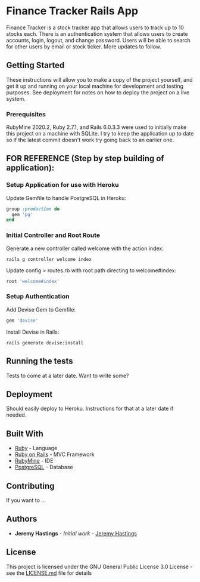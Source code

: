 # Finance Tracker Rails App

Finance Tracker is a stock tracker app that allows users to track up to 10 stocks each.  There is an authentication
system that allows users to create accounts, login, logout, and change password.  Users will be able to search for other
users by email or stock ticker.  More updates to follow.

## Getting Started

These instructions will allow you to make a copy of the project yourself, and get it up and running on your local 
machine for development and testing purposes. See deployment for notes on how to deploy the project on a live system.

### Prerequisites

RubyMine 2020.2, Ruby 2.7.1, and Rails 6.0.3.3 were used to initially make this project on a machine with SQLite.  I try
to keep the application up to date so if the latest commit doesn't work try going back to an earlier one.

## FOR REFERENCE (Step by step building of application):

### Setup Application for use with Heroku

Update Gemfile to handle PostgreSQL in Heroku:

```ruby
group :production do
  gem 'pg'
end
```

### Initial Controller and Root Route

Generate a new controller called welcome with the action index:

```shell
rails g controller welcome index
```

Update config > routes.rb with root path directing to welcome#index:

```ruby
root 'welcome#index'
```

### Setup Authentication

Add Devise Gem to Gemfile:

```ruby
gem 'devise'
```

Install Devise in Rails:

```shell
rails generate devise:install
```

## Running the tests

Tests to come at a later date.  Want to write some?

## Deployment

Should easily deploy to Heroku.  Instructions for that at a later date if needed.

## Built With

* [Ruby](https://www.ruby-lang.org/en/) - Language
* [Ruby on Rails](https://rubyonrails.org) - MVC Framework
* [RubyMine](https://www.jetbrains.com/ruby/) - IDE
* [PostgreSQL](https://www.postgresql.org) - Database

## Contributing

If you want to ...

## Authors

* **Jeremy Hastings** - *Initial work* - [Jeremy Hastings](https://github.com/jeremyhastings/)

## License

This project is licensed under the GNU General Public License 3.0 License - see the [LICENSE.md](LICENSE.md) file for details
